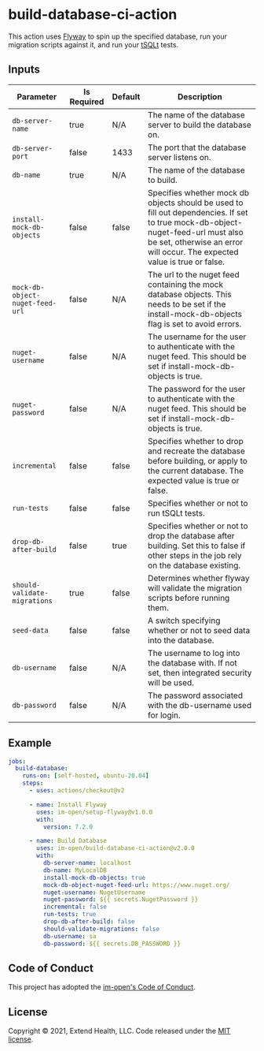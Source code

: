 # build-database-ci-action

This action uses [Flyway](https://flywaydb.org/) to spin up the specified database, run your migration scripts against it, and run your [tSQLt](https://tsqlt.org/) tests.

## Inputs
| Parameter                       | Is Required | Default | Description                                                                                                                                                                                                   |
| ------------------------------- | ----------- | ------- | ------------------------------------------------------------------------------------------------------------------------------------------------------------------------------------------------------------- |
| `db-server-name`                | true        | N/A     | The name of the database server to build the database on.                                                                                                                                                     |
| `db-server-port`                | false       | 1433    | The port that the database server listens on.                                                                                                                                                                 |
| `db-name`                       | true        | N/A     | The name of the database to build.                                                                                                                                                                            |
| `install-mock-db-objects`       | false       | false   | Specifies whether mock db objects should be used to fill out dependencies. If set to true mock-db-object-nuget-feed-url must also be set, otherwise an error will occur. The expected value is true or false. |
| `mock-db-object-nuget-feed-url` | false       | N/A     | The url to the nuget feed containing the mock database objects. This needs to be set if the install-mock-db-objects flag is set to avoid errors.                                                              |
| `nuget-username`                | false       | N/A     | The username for the user to authenticate with the nuget feed. This should be set if install-mock-db-objects is true.                                                                                         |
| `nuget-password`                | false       | N/A     | The password for the user to authenticate with the nuget feed. This should be set if install-mock-db-objects is true.                                                                                         |
| `incremental`                   | false       | false   | Specifies whether to drop and recreate the database before building, or apply to the current database. The expected value is true or false.                                                                   |
| `run-tests`                     | false       | false   | Specifies whether or not to run tSQLt tests.                                                                                                                                                                  |
| `drop-db-after-build`           | false       | true    | Specifies whether or not to drop the database after building. Set this to false if other steps in the job rely on the database existing.                                                                      |
| `should-validate-migrations`    | true        | false   | Determines whether flyway will validate the migration scripts before running them.                                                                                                                            |
| `seed-data`                     | false       | false   | A switch specifying whether or not to seed data into the database.                                                                                                                                            |
| `db-username`                   | false       | N/A     | The username to log into the database with. If not set, then integrated security will be used.                                                                                                                |
| `db-password`                   | false       | N/A     | The password associated with the db-username used for login.                                                                                                                                                  |

## Example

```yml
jobs:
  build-database:
    runs-on: [self-hosted, ubuntu-20.04]
    steps:
      - uses: actions/checkout@v2

      - name: Install Flyway
        uses: im-open/setup-flyway@v1.0.0
        with:
          version: 7.2.0

      - name: Build Database
        uses: im-open/build-database-ci-action@v2.0.0
        with:
          db-server-name: localhost
          db-name: MyLocalDB
          install-mock-db-objects: true
          mock-db-object-nuget-feed-url: https://www.nuget.org/
          nuget-username: NugetUsername
          nuget-password: ${{ secrets.NugetPassword }}
          incremental: false
          run-tests: true
          drop-db-after-build: false
          should-validate-migrations: false
          db-username: sa
          db-password: ${{ secrets.DB_PASSWORD }}
```


## Code of Conduct

This project has adopted the [im-open's Code of Conduct](https://github.com/im-open/.github/blob/master/CODE_OF_CONDUCT.md).

## License

Copyright &copy; 2021, Extend Health, LLC. Code released under the [MIT license](LICENSE).
